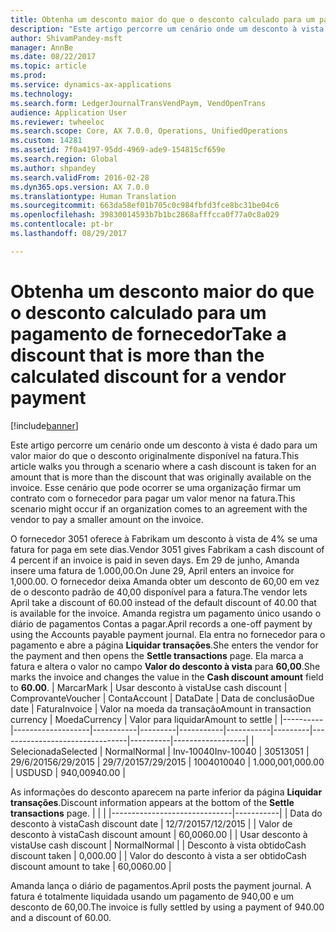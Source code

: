 ```yaml
---
title: Obtenha um desconto maior do que o desconto calculado para um pagamento de fornecedor
description: "Este artigo percorre um cenário onde um desconto à vista é dado para um valor maior do que o desconto originalmente disponível na fatura. Esse cenário que pode ocorrer se uma organização firmar um contrato com o fornecedor para pagar um valor menor na fatura."
author: ShivamPandey-msft
manager: AnnBe
ms.date: 08/22/2017
ms.topic: article
ms.prod: 
ms.service: dynamics-ax-applications
ms.technology: 
ms.search.form: LedgerJournalTransVendPaym, VendOpenTrans
audience: Application User
ms.reviewer: twheeloc
ms.search.scope: Core, AX 7.0.0, Operations, UnifiedOperations
ms.custom: 14281
ms.assetid: 7f0a4197-95dd-4969-ade9-154815cf659e
ms.search.region: Global
ms.author: shpandey
ms.search.validFrom: 2016-02-28
ms.dyn365.ops.version: AX 7.0.0
ms.translationtype: Human Translation
ms.sourcegitcommit: 663da58ef01b705c0c984fbfd3fce8bc31be04c6
ms.openlocfilehash: 39830014593b7b1bc2868afffcca0f77a0c8a029
ms.contentlocale: pt-br
ms.lasthandoff: 08/29/2017

---
```


# <a name="take-a-discount-that-is-more-than-the-calculated-discount-for-a-vendor-payment"></a><span data-ttu-id="fd2f3-104">Obtenha um desconto maior do que o desconto calculado para um pagamento de fornecedor</span><span class="sxs-lookup"><span data-stu-id="fd2f3-104">Take a discount that is more than the calculated discount for a vendor payment</span></span>

[!include[banner](../includes/banner.md)]


<span data-ttu-id="fd2f3-105">Este artigo percorre um cenário onde um desconto à vista é dado para um valor maior do que o desconto originalmente disponível na fatura.</span><span class="sxs-lookup"><span data-stu-id="fd2f3-105">This article walks you through a scenario where a cash discount is taken for an amount that is more than the discount that was originally available on the invoice.</span></span> <span data-ttu-id="fd2f3-106">Esse cenário que pode ocorrer se uma organização firmar um contrato com o fornecedor para pagar um valor menor na fatura.</span><span class="sxs-lookup"><span data-stu-id="fd2f3-106">This scenario might occur if an organization comes to an agreement with the vendor to pay a smaller amount on the invoice.</span></span> 

<span data-ttu-id="fd2f3-107">O fornecedor 3051 oferece à Fabrikam um desconto à vista de 4% se uma fatura for paga em sete dias.</span><span class="sxs-lookup"><span data-stu-id="fd2f3-107">Vendor 3051 gives Fabrikam a cash discount of 4 percent if an invoice is paid in seven days.</span></span> <span data-ttu-id="fd2f3-108">Em 29 de junho, Amanda insere uma fatura de 1.000,00.</span><span class="sxs-lookup"><span data-stu-id="fd2f3-108">On June 29, April enters an invoice for 1,000.00.</span></span> <span data-ttu-id="fd2f3-109">O fornecedor deixa Amanda obter um desconto de 60,00 em vez de o desconto padrão de 40,00 disponível para a fatura.</span><span class="sxs-lookup"><span data-stu-id="fd2f3-109">The vendor lets April take a discount of 60.00 instead of the default discount of 40.00 that is available for the invoice.</span></span> <span data-ttu-id="fd2f3-110">Amanda registra um pagamento único usando o diário de pagamentos Contas a pagar.</span><span class="sxs-lookup"><span data-stu-id="fd2f3-110">April records a one-off payment by using the Accounts payable payment journal.</span></span> <span data-ttu-id="fd2f3-111">Ela entra no fornecedor para o pagamento e abre a página **Liquidar transações**.</span><span class="sxs-lookup"><span data-stu-id="fd2f3-111">She enters the vendor for the payment and then opens the **Settle transactions** page.</span></span> <span data-ttu-id="fd2f3-112">Ela marca a fatura e altera o valor no campo **Valor do desconto à vista** para **60,00**.</span><span class="sxs-lookup"><span data-stu-id="fd2f3-112">She marks the invoice and changes the value in the **Cash discount amount** field to **60.00**.</span></span>
| <span data-ttu-id="fd2f3-113">Marcar</span><span class="sxs-lookup"><span data-stu-id="fd2f3-113">Mark</span></span>     | <span data-ttu-id="fd2f3-114">Usar desconto à vista</span><span class="sxs-lookup"><span data-stu-id="fd2f3-114">Use cash discount</span></span> | <span data-ttu-id="fd2f3-115">Comprovante</span><span class="sxs-lookup"><span data-stu-id="fd2f3-115">Voucher</span></span>   | <span data-ttu-id="fd2f3-116">Conta</span><span class="sxs-lookup"><span data-stu-id="fd2f3-116">Account</span></span> | <span data-ttu-id="fd2f3-117">Data</span><span class="sxs-lookup"><span data-stu-id="fd2f3-117">Date</span></span>      | <span data-ttu-id="fd2f3-118">Data de conclusão</span><span class="sxs-lookup"><span data-stu-id="fd2f3-118">Due date</span></span>  | <span data-ttu-id="fd2f3-119">Fatura</span><span class="sxs-lookup"><span data-stu-id="fd2f3-119">Invoice</span></span> | <span data-ttu-id="fd2f3-120">Valor na moeda da transação</span><span class="sxs-lookup"><span data-stu-id="fd2f3-120">Amount in transaction currency</span></span> | <span data-ttu-id="fd2f3-121">Moeda</span><span class="sxs-lookup"><span data-stu-id="fd2f3-121">Currency</span></span> | <span data-ttu-id="fd2f3-122">Valor para liquidar</span><span class="sxs-lookup"><span data-stu-id="fd2f3-122">Amount to settle</span></span> |
|----------|-------------------|-----------|---------|-----------|-----------|---------|--------------------------------|----------|------------------|
| <span data-ttu-id="fd2f3-123">Selecionada</span><span class="sxs-lookup"><span data-stu-id="fd2f3-123">Selected</span></span> | <span data-ttu-id="fd2f3-124">Normal</span><span class="sxs-lookup"><span data-stu-id="fd2f3-124">Normal</span></span>            | <span data-ttu-id="fd2f3-125">Inv-10040</span><span class="sxs-lookup"><span data-stu-id="fd2f3-125">Inv-10040</span></span> | <span data-ttu-id="fd2f3-126">3051</span><span class="sxs-lookup"><span data-stu-id="fd2f3-126">3051</span></span>    | <span data-ttu-id="fd2f3-127">29/6/2015</span><span class="sxs-lookup"><span data-stu-id="fd2f3-127">6/29/2015</span></span> | <span data-ttu-id="fd2f3-128">29/7/2015</span><span class="sxs-lookup"><span data-stu-id="fd2f3-128">7/29/2015</span></span> | <span data-ttu-id="fd2f3-129">10040</span><span class="sxs-lookup"><span data-stu-id="fd2f3-129">10040</span></span>   | <span data-ttu-id="fd2f3-130">1.000,00</span><span class="sxs-lookup"><span data-stu-id="fd2f3-130">1,000.00</span></span>                       | <span data-ttu-id="fd2f3-131">USD</span><span class="sxs-lookup"><span data-stu-id="fd2f3-131">USD</span></span>      | <span data-ttu-id="fd2f3-132">940,00</span><span class="sxs-lookup"><span data-stu-id="fd2f3-132">940.00</span></span>           |

<span data-ttu-id="fd2f3-133">As informações do desconto aparecem na parte inferior da página **Liquidar transações**.</span><span class="sxs-lookup"><span data-stu-id="fd2f3-133">Discount information appears at the bottom of the **Settle transactions** page.</span></span>
|                              |           |
|------------------------------|-----------|
| <span data-ttu-id="fd2f3-134">Data do desconto à vista</span><span class="sxs-lookup"><span data-stu-id="fd2f3-134">Cash discount date</span></span>           | <span data-ttu-id="fd2f3-135">12/7/2015</span><span class="sxs-lookup"><span data-stu-id="fd2f3-135">7/12/2015</span></span> |
| <span data-ttu-id="fd2f3-136">Valor de desconto à vista</span><span class="sxs-lookup"><span data-stu-id="fd2f3-136">Cash discount amount</span></span>         | <span data-ttu-id="fd2f3-137">60,00</span><span class="sxs-lookup"><span data-stu-id="fd2f3-137">60.00</span></span>     |
| <span data-ttu-id="fd2f3-138">Usar desconto à vista</span><span class="sxs-lookup"><span data-stu-id="fd2f3-138">Use cash discount</span></span>            | <span data-ttu-id="fd2f3-139">Normal</span><span class="sxs-lookup"><span data-stu-id="fd2f3-139">Normal</span></span>    |
| <span data-ttu-id="fd2f3-140">Desconto à vista obtido</span><span class="sxs-lookup"><span data-stu-id="fd2f3-140">Cash discount taken</span></span>          | <span data-ttu-id="fd2f3-141">0,00</span><span class="sxs-lookup"><span data-stu-id="fd2f3-141">0.00</span></span>      |
| <span data-ttu-id="fd2f3-142">Valor do desconto à vista a ser obtido</span><span class="sxs-lookup"><span data-stu-id="fd2f3-142">Cash discount amount to take</span></span> | <span data-ttu-id="fd2f3-143">60,00</span><span class="sxs-lookup"><span data-stu-id="fd2f3-143">60.00</span></span>     |

<span data-ttu-id="fd2f3-144">Amanda lança o diário de pagamentos.</span><span class="sxs-lookup"><span data-stu-id="fd2f3-144">April posts the payment journal.</span></span> <span data-ttu-id="fd2f3-145">A fatura é totalmente liquidada usando um pagamento de 940,00 e um desconto de 60,00.</span><span class="sxs-lookup"><span data-stu-id="fd2f3-145">The invoice is fully settled by using a payment of 940.00 and a discount of 60.00.</span></span>




